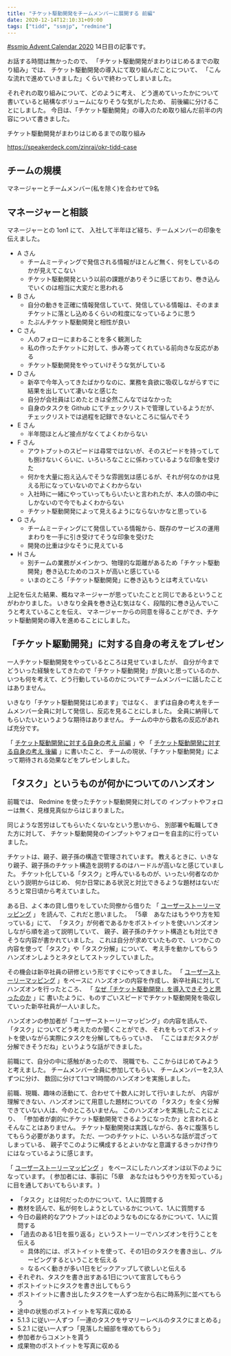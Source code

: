 ```yaml
---
title: "チケット駆動開発をチームメンバーに展開する 前編"
date: 2020-12-14T12:10:31+09:00
tags: ["tidd", "ssmjp", "redmine"]
---
```


[#ssmjp Advent Calendar 2020](https://adventar.org/calendars/5210) 14日目の記事です。

お話する時間は無かったので、
「チケット駆動開発がまわりはじめるまでの取り組み」では、
チケット駆動開発の導入にて取り組んだことについて、
「こんな流れで進めていきました」くらいで終わってしまいました。

それぞれの取り組みについて、どのように考え、
どう進めていったかについて書いていると結構なボリュームになりそうな気がしたため、
前後編に分けることにしました。
今日は、「チケット駆動開発」の導入のため取り組んだ前半の内容について書きました。

チケット駆動開発がまわりはじめるまでの取り組み

https://speakerdeck.com/zinrai/okr-tidd-case

## チームの規模

マネージャーとチームメンバー(私を除く)を合わせて9名

## マネージャーと相談

マネージャーとの 1on1 にて、
入社して半年ほど経ち、チームメンバーの印象を伝えました。

* A さん
	* チームミーティングで発信される情報がほとんど無く、何をしているのかが見えてこない
	* チケット駆動開発という以前の課題がありそうに感じており、巻き込んでいくのは相当に大変だと思われる
* B さん
	* 自分の動きを正確に情報発信していて、発信している情報は、そのままチケットに落とし込めるくらいの粒度になっているように思う
	* たぶんチケット駆動開発と相性が良い
* C さん
	* 人のフォローにまわることを多く観測した
	* 私の作ったチケットに対して、歩み寄ってくれている前向きな反応がある
	* チケット駆動開発をやっていけそうな気がしている
* D さん
	* 新卒で今年入ってきたばかりなのに、業務を貪欲に吸収しながらすでに結果を出していて凄いなと感じた
	* 自分が会社員はじめたときは全然こんなではなかった
	* 自身のタスクを Github にてチェックリストで管理しているようだが、チェックリストでは過程を記録できないところに悩んでそう
* E さん
	* 半年間ほとんど接点がなくてよくわからない
* F さん
	* アウトプットのスピードは尋常ではないが、そのスピードを持ってしても捌けないくらいに、いろいろなことに係わっているような印象を受けた
	* 何かを大量に抱え込んでそうな雰囲気は感じるが、それが何なのかは見える形になっていないのでよくわからない
	* 入社時に一緒にやっていってもらいたいと言われたが、本人の頭の中にしかないので今でもよくわからない
	* チケット駆動開発によって見えるようにならないかなと思っている
* G さん
	* チームミーティングにて発信している情報から、既存のサービスの運用まわりを一手に引き受けてそうな印象を受けた
	* 開発の比重は少なそうに見えている
* H さん
	* 別チームの業務がメインかつ、物理的な距離があるため「チケット駆動開発」巻き込むためのコストが高いと感じている
	* いまのところ「チケット駆動開発」に巻き込もうとは考えていない

上記を伝えた結果、概ねマネージャーが思っていたことと同じであるということがわかりました。
いきなり全員を巻き込む気はなく、段階的に巻き込んでいこうと考えていることを伝え、
マネージャーからの同意を得ることができ、チケット駆動開発の導入を進めることにしました。

## 「チケット駆動開発」に対する自身の考えをプレゼン

一人チケット駆動開発をやっているところは見せていましたが、
自分が今までどういった経験をしてきたので「チケット駆動開発」が良いと思っているのか、
いつも何を考えて、どう行動しているのかについてチームメンバーに話したことはありません。

いきなり「チケット駆動開発はじめます」ではなく、
まずは自身の考えをチームメンバー全員に対して発信し、反応を見ることにしました。
全員に納得してもらいたいというような期待はありません。
チームの中から数名の反応があれば充分です。

「 [チケット駆動開発に対する自身の考え 前編](../ssmjp-advent-calendar-2020-day6) 」や
「 [チケット駆動開発に対する自身の考え 後編](../ssmjp-advent-calendar-2020-day7) 」に書いたこと、
チームの現状、「チケット駆動開発」によって期待される効果などをプレゼンしました。

## 「タスク」というものが何かについてのハンズオン

前職では、 Redmine を使ったチケット駆動開発に対しての
インプットやフォローは無く、見様見真似からはじまりました。

同じような苦労はしてもらいたくないなという思いから、
別部署や転職してきた方に対して、
チケット駆動開発のインプットやフォローを自主的に行っていました。

チケットは、親子、親子孫の構造で管理されています。
教えるときに、いきなり親子、親子孫のチケット構造を説明するのはハードルが高いなと感じていました。
チケット化している「タスク」と呼んでいるものが、いったい何者なのかという説明からはじめ、
何か日常にある状況と対比できるような題材はないだろうと常日頃から考えていました。

ある日、よく本の貸し借りをしていた同僚から借りた
「 [ユーザーストーリーマッピング](https://www.oreilly.co.jp/books/9784873117324/) 」
を読んで、これだと思いました。
「5章　あなたはもうやり方を知っている」にて、
「タスク」が何者であるかをポストイットを使いハンズオンしながら順を追って説明していて、
親子、親子孫のチケット構造とも対比できそうな内容が書かれていました。
これは自分が求めていたもので、
いつかこの内容を使って「タスク」や「タスク分解」について、
考え手を動かしてもらうハンズオンしようとネタとしてストックしていました。

その機会は新卒社員の研修という形ですぐにやってきました。
「 [ユーザーストーリーマッピング](https://www.oreilly.co.jp/books/9784873117324/) 」をベースに
ハンズオンの内容を作成し、新卒社員に対してハンズオンを行ったところ、
「 [なぜ「チケット駆動開発」を導入できそうと思ったのか](../ssmjp-advent-calendar-2020-day13) 」に
書いたように、ものすごいスピードでチケット駆動開発を吸収していった新卒社員が一人いました。

ハンズオンの参加者が「ユーザーストーリーマッピング」の内容を読んで、
「タスク」についてどう考えたのか聞くことができ、
それをもってポストイットを使いながら実際にタスクを分解してもらっていき、
「ここはまだタスクが分解できそうだね」というような話ができました。

前職にて、自分の中に感触があったので、
現職でも、ここからはじめてみようと考えました。
チームメンバー全員に参加してもらい、
チームメンバーを2,3人ずつに分け、
数回に分けて1コマ1時間のハンズオンを実施しました。

前職、現職、趣味の活動にて、合わせて十数人に対して行いましたが、
内容が理解できない、ハンズオンにて用意した題材についての
「タスク」を全く分解できていない人は、今のところいません。
このハンズオンを実施したことにより、
「参加者が劇的にチケット駆動開発できるようになったか」と言われるとそんなことはありません。
チケット駆動開発は実践しながら、各々に腹落ちしてもらう必要があります。
ただ、一つのチケットに、いろいろな話が混ざってしまっている、
親子でこのように構成するとよいかなと意識するきっかけ作りにはなっているように感じます。

「 [ユーザーストーリーマッピング](https://www.oreilly.co.jp/books/9784873117324/) 」
をベースにしたハンズオンは以下のようになっています。
( 参加者には、事前に「5章　あなたはもうやり方を知っている」に目を通しておいてもらいます。 )

* 「タスク」とは何だったのかについて、1人に質問する
* 教材を読んで、私が何をしようとしているかについて、1人に質問する
* 今日の最終的なアウトプットはどのようなものになるかについて、1人に質問する
* 「過去のある1日を振り返る」というストーリーでハンズオンを行うことを伝える
	* 具体的には、ポストイットを使って、その1日のタスクを書き出し、グルーピングするということを伝える
	* なるべく動きが多い1日をピックアップして欲しいと伝える
* それぞれ、タスクを書き出すある1日について宣言してもらう
* ポストイットにタスクを書き出してもらう
* ポストイットに書き出したタスクを一人ずつ左から右に時系列に並べてもらう
* 途中の状態のポストイットを写真に収める
* 5.1.3 に従い一人ずつ「一連のタスクをサマリーレベルのタスクにまとめる」
* 5.2.1 に従い一人ずつ「見落した細部を埋めてもらう」
* 参加者からコメントを貰う
* 成果物のポストイットを写真に収める
